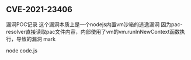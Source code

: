 ## CVE-2021-23406

漏洞POC记录
这个漏洞本质上是一个nodejs内置vm沙箱的逃逸漏洞
因为pac-resolver直接读取pac文件内容，内部使用了vm的vm.runInNewContext函数执行，导致的漏洞
mark

node code.js
